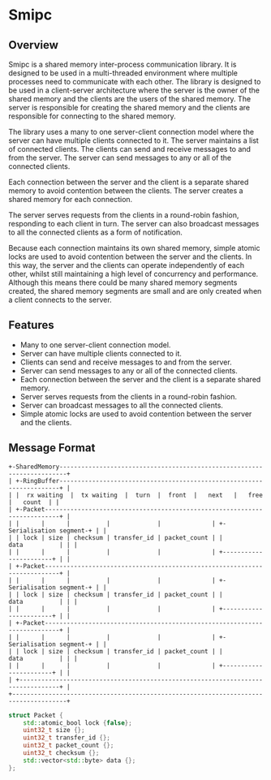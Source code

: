 # Smipc

## Overview

Smipc is a shared memory inter-process communication library. It is designed to
be used in a multi-threaded environment where multiple processes need to
communicate with each other. The library is designed to be used in a
client-server architecture where the server is the owner of the shared memory
and the clients are the users of the shared memory. The server is responsible
for creating the shared memory and the clients are responsible for connecting
to the shared memory.

The library uses a many to one server-client connection model where the server
can have multiple clients connected to it. The server maintains a list of
connected clients. The clients can send and receive messages to and from the
server. The server can send messages to any or all of the connected clients.

Each connection between the server and the client is a separate shared memory
to avoid contention between the clients. The server creates a shared memory for
each connection.

The server serves requests from the clients in a round-robin fashion,
responding to each client in turn. The server can also broadcast messages to all
the connected clients as a form of notification.

Because each connection maintains its own shared memory, simple atomic locks
are used to avoid contention between the server and the clients. In this way,
the server and the clients can operate independently of each other, whilst
still maintaining a high level of concurrency and performance. Although this
means there could be many shared memory segments created, the shared memory
segments are small and are only created when a client connects to the server.

## Features

- Many to one server-client connection model.
- Server can have multiple clients connected to it.
- Clients can send and receive messages to and from the server.
- Server can send messages to any or all of the connected clients.
- Each connection between the server and the client is a separate shared memory.
- Server serves requests from the clients in a round-robin fashion.
- Server can broadcast messages to all the connected clients.
- Simple atomic locks are used to avoid contention between the server and the clients.

## Message Format

```
+-SharedMemory------------------------------------------------------------------------+
| +-RingBuffer----------------------------------------------------------------------+ |
| |  rx waiting  |  tx waiting  |  turn  |  front  |   next   |   free   |   count  | |
| +-Packet--------------------------------------------------------------------------+ |
| |      |      |          |             |              | +-Serialisation segment-+ | |
| | lock | size | checksum | transfer_id | packet_count | |         data          | | |
| |      |      |          |             |              | +-----------------------+ | |
| +-Packet--------------------------------------------------------------------------+ |
| |      |      |          |             |              | +-Serialisation segment-+ | |
| | lock | size | checksum | transfer_id | packet_count | |         data          | | |
| |      |      |          |             |              | +-----------------------+ | |
| +-Packet--------------------------------------------------------------------------+ |
| |      |      |          |             |              | +-Serialisation segment-+ | |
| | lock | size | checksum | transfer_id | packet_count | |         data          | | |
| |      |      |          |             |              | +-----------------------+ | |
| +---------------------------------------------------------------------------------+ |
+-------------------------------------------------------------------------------------+
```

```c++
struct Packet {
    std::atomic_bool lock {false};
    uint32_t size {};
    uint32_t transfer_id {};
    uint32_t packet_count {};
    uint32_t checksum {};
    std::vector<std::byte> data {};
};
```
